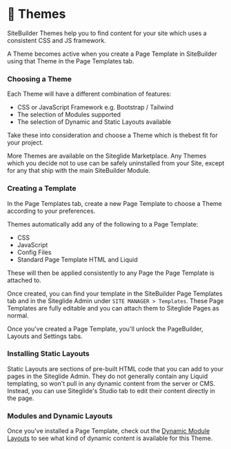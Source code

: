 # 🎨 Themes

SiteBuilder Themes help you to find content for your site which uses a consistent CSS and JS framework.

A Theme becomes active when you create a Page Template in SiteBuilder using that Theme in the Page Templates tab.

### Choosing a Theme <a href="#choosing-a-theme" id="choosing-a-theme"></a>

Each Theme will have a different combination of features:

* CSS or JavaScript Framework e.g. Bootstrap / Tailwind
* The selection of Modules supported
* The selection of Dynamic and Static Layouts available

Take these into consideration and choose a Theme which is thebest fit for your project.

More Themes are available on the Siteglide Marketplace. Any Themes which you decide not to use can be safely uninstalled from your Site, except for any that ship with the main SiteBuilder Module.

### Creating a Template <a href="#creating-a-template" id="creating-a-template"></a>

In the Page Templates tab, create a new Page Template to choose a Theme according to your preferences.

Themes automatically add any of the following to a Page Template:

* CSS
* JavaScript
* Config Files
* Standard Page Template HTML and Liquid

These will then be applied consistently to any Page the Page Template is attached to.

Once created, you can find your template in the SiteBuilder Page Templates tab and in the Siteglide Admin under `SITE MANAGER > Templates`. These Page Templates are fully editable and you can attach them to Siteglide Pages as normal.

Once you've created a Page Template, you'll unlock the PageBuilder, Layouts and Settings tabs.

### Installing Static Layouts <a href="#installing-static-layouts" id="installing-static-layouts"></a>

Static Layouts are sections of pre-built HTML code that you can add to your pages in the Siteglide Admin. They do not generally contain any Liquid templating, so won't pull in any dynamic content from the server or CMS. Instead, you can use Siteglide's Studio tab to edit their content directly in the page.

### Modules and Dynamic Layouts <a href="#modules-and-dynamic-layouts" id="modules-and-dynamic-layouts"></a>

Once you've installed a Page Template, check out the [Dynamic Module Layouts](https://www.sitegurus.io/documentation/sitebuilder/modules\_and\_more/dynamic\_module\_layouts) to see what kind of dynamic content is available for this Theme.
